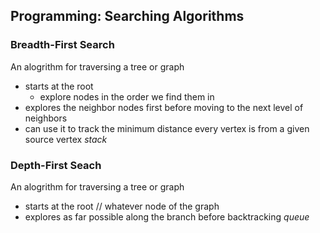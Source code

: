 ## Programming: Searching Algorithms

### Breadth-First Search
An alogrithm for traversing a tree or graph
- starts at the root
  - explore nodes in the order we find them in
- explores the neighbor nodes first before moving to the next level of neighbors
- can use it to track the minimum distance every vertex is from a given source vertex
*stack*

### Depth-First Seach
An alogrithm for traversing a tree or graph
- starts at the root // whatever node of the graph
- explores as far possible along the branch before backtracking
*queue*
